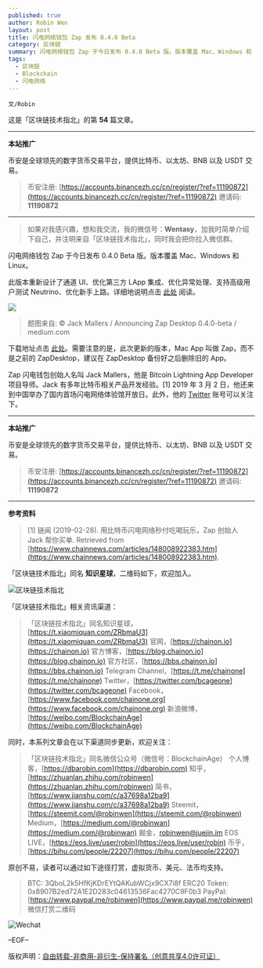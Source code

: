 ```yaml
---
published: true
author: Robin Wen
layout: post
title: 闪电网络钱包 Zap 发布 0.4.0 Beta
category: 区块链
summary: 闪电网络钱包 Zap 于今日发布 0.4.0 Beta 版。版本覆盖 Mac、Windows 和 Linux。此版本重新设计了通道 UI、优化第三方 LApp 集成、优化异常处理、支持高级用户测试 Neutrino、优化新手上路。需要注意的是，此次更新的版本，Mac App 叫做 Zap，而不是之前的 ZapDesktop，建议在 ZapDesktop 备份好之后删除旧的 App。Zap 闪电钱包创始人名叫 Jack Mallers，他是 Bitcoin Lightning App Developer 项目导师。Jack 有多年比特币相关产品开发经验。
tags:
  - 区块链
  - Blockchain
  - 闪电网络
---
```


`文/Robin`

这是「区块链技术指北」的第 **54** 篇文章。

***

**本站推广**

币安是全球领先的数字货币交易平台，提供比特币、以太坊、BNB 以及 USDT 交易。

> 币安注册: [https://accounts.binancezh.cc/cn/register/?ref=11190872](https://accounts.binancezh.cc/cn/register/?ref=11190872)
> 邀请码: **11190872**

***

> 如果对我感兴趣，想和我交流，我的微信号：**Wentasy**，加我时简单介绍下自己，并注明来自「区块链技术指北」，同时我会把你拉入微信群。

闪电网络钱包 Zap 于今日发布 0.4.0 Beta 版。版本覆盖 Mac、Windows 和 Linux。

此版本重新设计了通道 UI、优化第三方 LApp 集成、优化异常处理、支持高级用户测试 Neutrino、优化新手上路。详细地说明点击 [此处](https://medium.com/@JimmyMow/announcing-zap-desktop-0-4-0-beta-85de720859a2) 阅读。

![](https://cdn.dbarobin.com/iMiVdbp.png)

> 题图来自: © Jack Mallers / Announcing Zap Desktop 0.4.0-beta / medium.com

下载地址点击 [此处](https://github.com/LN-Zap/zap-desktop/releases/tag/v0.4.0-beta)。需要注意的是，此次更新的版本，Mac App 叫做 Zap，而不是之前的 ZapDesktop，建议在 ZapDesktop 备份好之后删除旧的 App。

Zap 闪电钱包创始人名叫 Jack Mallers，他是 Bitcoin Lightning App Developer 项目导师。Jack 有多年比特币相关产品开发经验。[1] 2019 年 3 月 2 日，他还来到中国举办了国内首场闪电网络体验馆开放日。此外，他的 [Twitter](https://twitter.com/JackMallers) 账号可以关注下。

***

**本站推广**

币安是全球领先的数字货币交易平台，提供比特币、以太坊、BNB 以及 USDT 交易。

> 币安注册: [https://accounts.binancezh.cc/cn/register/?ref=11190872](https://accounts.binancezh.cc/cn/register/?ref=11190872)
> 邀请码: **11190872**

***

**参考资料**

> [1] 链闻 (2019-02-28). 用比特币闪电网络秒付吃喝玩乐，Zap 创始人 Jack 帮你买单. Retrieved from [https://www.chainnews.com/articles/148008922383.htm](https://www.chainnews.com/articles/148008922383.htm).

「区块链技术指北」同名 **知识星球**，二维码如下，欢迎加入。

![区块链技术指北](https://cdn.dbarobin.com/3YzonTR.png)

「区块链技术指北」相关资讯渠道：

> 「区块链技术指北」同名知识星球，[https://t.xiaomiquan.com/ZRbmaU3](https://t.xiaomiquan.com/ZRbmaU3)
> 官网，[https://chainon.io](https://chainon.io)
> 官方博客，[https://blog.chainon.io](https://blog.chainon.io)
> 官方社区，[https://bbs.chainon.io](https://bbs.chainon.io)
> Telegram Channel，[https://t.me/chainone](https://t.me/chainone)
> Twitter，[https://twitter.com/bcageone](https://twitter.com/bcageone)
> Facebook，[https://www.facebook.com/chainone.org](https://www.facebook.com/chainone.org)
> 新浪微博，[https://weibo.com/BlockchainAge](https://weibo.com/BlockchainAge)

同时，本系列文章会在以下渠道同步更新，欢迎关注：

> 「区块链技术指北」同名微信公众号（微信号：BlockchainAge）
> 个人博客，[https://dbarobin.com](https://dbarobin.com)
> 知乎，[https://zhuanlan.zhihu.com/robinwen](https://zhuanlan.zhihu.com/robinwen)
> 简书，[https://www.jianshu.com/c/a37698a12ba9](https://www.jianshu.com/c/a37698a12ba9)
> Steemit，[https://steemit.com/@robinwen](https://steemit.com/@robinwen)
> Medium，[https://medium.com/@robinwan](https://medium.com/@robinwan)
> 掘金，[robinwen@juejin.im](https://juejin.im/user/5673ccae60b2260ee435f89a/posts)
> EOS LIVE，[https://eos.live/user/robin](https://eos.live/user/robin)
> 币乎，[https://bihu.com/people/22207](https://bihu.com/people/22207)

原创不易，读者可以通过如下途径打赏，虚拟货币、美元、法币均支持。

> BTC: 3QboL2k5HfKjKDrEYtQAKubWCjx9CX7i8f
> ERC20 Token: 0x8907B2ed72A1E2D283c04613536Fac4270C9F0b3
> PayPal: [https://www.paypal.me/robinwen](https://www.paypal.me/robinwen)
> 微信打赏二维码

![Wechat](https://cdn.dbarobin.com/SzoNl5b.jpg)

–EOF–

版权声明：[自由转载-非商用-非衍生-保持署名（创意共享4.0许可证）](http://creativecommons.org/licenses/by-nc-nd/4.0/deed.zh)
